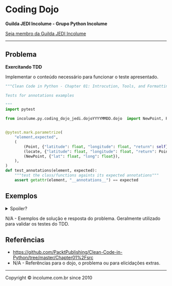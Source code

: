 # Coding Dojo
**Guilda JEDI Incolume - Grupo Python Incolume**

[Seja membro da Guilda JEDI Incolume](https://discord.gg/eBNamXVtBW)

---

## Problema

**Exercitando TDD**

Implementar o conteúdo necessário para funcionar o teste apresentado.


```python
"""Clean Code in Python - Chapter 01: Introcution, Tools, and Formatting

Tests for annotations examples

"""
import pytest

from incolume.py.coding_dojo_jedi.dojoYYYYMMDD.dojo  import NewPoint, Point, locate


@pytest.mark.parametrize(
    "element,expected",
    (
        (Point, {"latitude": float, "longitude": float, "return": self}),
        (locate, {"latitude": float, "longitude": float, "return": Point}),
        (NewPoint, {"lat": float, "long": float}),
    ),
)
def test_annotations(element, expected):
    """test the class/functions againts its expected annotations"""
    assert getattr(element, "__annotations__") == expected

```

## Exemplos

<details> 
  <summary>Spoiler?</summary> 
   Considerar em caso de fatoração:

    > modo pythônico
    > sem condicionais 
    > estruturas performáticas
    > redução de complexidade ciclomática 
    > análise assintótica de algoritmos (big O)

</details>


N/A - Exemplos de solução e resposta do problema. Geralmente utilizado para validar os testes do TDD.

## Referências

- https://github.com/PacktPublishing/Clean-Code-in-Python/tree/master/Chapter01%2Fsrc
- N/A - Referências para o dojo, o problema ou para elicidações extras.

---

Copyright © incolume.com.br since 2010
